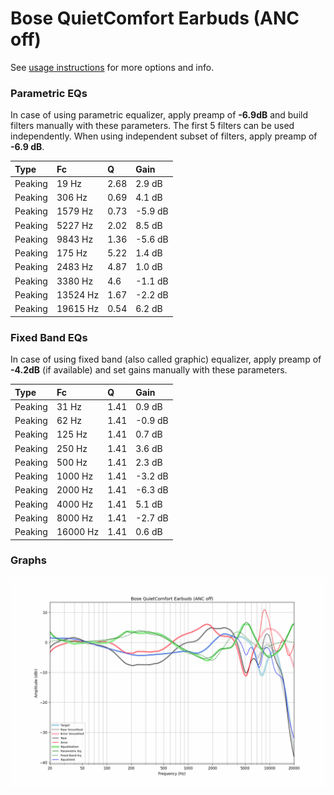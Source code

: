 # Bose QuietComfort Earbuds (ANC off)
See [usage instructions](https://github.com/jaakkopasanen/AutoEq#usage) for more options and info.

### Parametric EQs
In case of using parametric equalizer, apply preamp of **-6.9dB** and build filters manually
with these parameters. The first 5 filters can be used independently.
When using independent subset of filters, apply preamp of **-6.9 dB**.

| Type    | Fc       |    Q | Gain    |
|:--------|:---------|:-----|:--------|
| Peaking | 19 Hz    | 2.68 | 2.9 dB  |
| Peaking | 306 Hz   | 0.69 | 4.1 dB  |
| Peaking | 1579 Hz  | 0.73 | -5.9 dB |
| Peaking | 5227 Hz  | 2.02 | 8.5 dB  |
| Peaking | 9843 Hz  | 1.36 | -5.6 dB |
| Peaking | 175 Hz   | 5.22 | 1.4 dB  |
| Peaking | 2483 Hz  | 4.87 | 1.0 dB  |
| Peaking | 3380 Hz  | 4.6  | -1.1 dB |
| Peaking | 13524 Hz | 1.67 | -2.2 dB |
| Peaking | 19615 Hz | 0.54 | 6.2 dB  |

### Fixed Band EQs
In case of using fixed band (also called graphic) equalizer, apply preamp of **-4.2dB**
(if available) and set gains manually with these parameters.

| Type    | Fc       |    Q | Gain    |
|:--------|:---------|:-----|:--------|
| Peaking | 31 Hz    | 1.41 | 0.9 dB  |
| Peaking | 62 Hz    | 1.41 | -0.9 dB |
| Peaking | 125 Hz   | 1.41 | 0.7 dB  |
| Peaking | 250 Hz   | 1.41 | 3.6 dB  |
| Peaking | 500 Hz   | 1.41 | 2.3 dB  |
| Peaking | 1000 Hz  | 1.41 | -3.2 dB |
| Peaking | 2000 Hz  | 1.41 | -6.3 dB |
| Peaking | 4000 Hz  | 1.41 | 5.1 dB  |
| Peaking | 8000 Hz  | 1.41 | -2.7 dB |
| Peaking | 16000 Hz | 1.41 | 0.6 dB  |

### Graphs
![](./Bose%20QuietComfort%20Earbuds%20(ANC%20off).png)